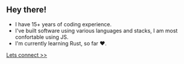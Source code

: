 ## Hey there!

* I have 15+ years of coding experience.
* I've built software using various languages and stacks, I am most confortable using JS.
* I'm currently learning Rust, so far ❤️.

[Lets connect >>](https://www.linkedin.com/in/jaredrethman)

